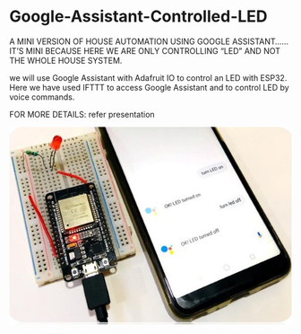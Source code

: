 # Google-Assistant-Controlled-LED

A MINI VERSION OF HOUSE AUTOMATION USING GOOGLE ASSISTANT…... IT’S MINI BECAUSE HERE WE ARE  ONLY CONTROLLING “LED” AND NOT THE WHOLE HOUSE SYSTEM.

we will use Google Assistant with Adafruit IO to control an LED with ESP32. Here we have used IFTTT to access Google Assistant and to control LED by voice commands. 

FOR MORE DETAILS: refer presentation

![](picture.jpg)




